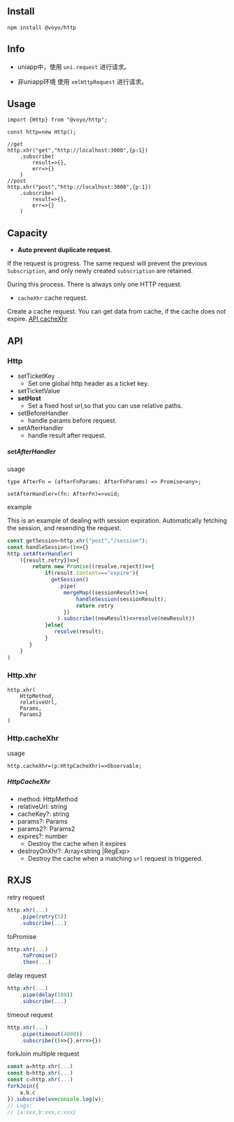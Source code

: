 Install
---
```
npm install @voyo/http
```
Info
---
- uniapp中，使用 `uni.request` 进行请求。

- 非uniapp环境 使用 `xmlHttpRequest` 进行请求。

Usage
---

```
import {Http} from "@voyo/http";

const http=new Http();

//get
http.xhr("get","http://localhost:3000",{p:1})
    .subscribe(
        result=>{},
        err=>{}
    )
//post
http.xhr("post","http://localhost:3000",{p:1})
    .subscribe(
        result=>{},
        err=>{}
    )
```

Capacity
---

- **Auto prevent duplicate request**. 

If the request is progress.
The same request will prevent the previous `Subscription`, 
and only newly created `subscription` are retained.

During this process.
There is always only one HTTP request.
   
- `cacheXhr` cache request.

Create a cache request. You can get data from cache, if the cache does not expire.
[API cacheXhr](#cacheXhr)

API
---
### Http
- setTicketKey
    - Set one global http header as a ticket key.
- setTicketValue
- **setHost**  
    - Set a fixed host url,so that you can use relative paths.
- setBeforeHandler
    - handle params before request.
- setAfterHandler
    - handle result after request.

##### setAfterHandler 
usage
```
type AfterFn = (afterFnParams: AfterFnParams) => Promise<any>;

setAfterHandler=(fn: AfterFn)=>void;
```
example

This is an example of dealing with session expiration.
Automatically fetching the session, and resending the request.

```js
const getSession=http.xhr("post","/session");
const handleSession=()=>{}
http.setAfterHandler(
    ({result,retry})=>{
        return new Promise((resolve,reject))=>{
            if(result.content==="expire"){
              getSession()
                .pipe(
                  mergeMap((sessionResult)=>{
                      handleSession(sessionResult);
                      return retry
                  })
                ).subscribe((newResult)=>resolve(newResult))
            }else{
               resolve(result);
            }
       }
    }
)

```

### Http.xhr
```
http.xhr(
    HttpMethod,
    relativeUrl,
    Params,
    Params2
)

```

### <span id="cacheXhr">Http.cacheXhr</span>
usage
```
http.cacheXhr=(p:HttpCacheXhr)=>Observable;
```
##### HttpCacheXhr
- method: HttpMethod
- relativeUrl: string
- cacheKey?: string
- params?: Params
- params2?: Params2
- expires?: number
    - Destroy the cache when it expires
- destroyOnXhr?: Array<string |RegExp>
    - Destroy the cache when a matching `url` request is triggered.
    
RXJS
---
retry request
```js
http.xhr(...)
    .pipe(retry(5))
    .subscribe(...)
```
toPromise
```js
http.xhr(...)
    .toPromise()
    .then(...)
```
delay request 
```js
http.xhr(...)
    .pipe(delay(100))
    .subscribe(...)
```
timeout request
```js
http.xhr(...)
    .pipe(timeout(4000))
    .subscribe(()=>{},err=>{})
```
forkJoin multiple request
```js
const a=http.xhr(...)
const b=http.xhr(...)
const c=http.xhr(...)
forkJoin({
    a,b,c
}).subscribe(v=>console.log(v);
// Logs:
// {a:xxx,b:xxx,c:xxx}
```
